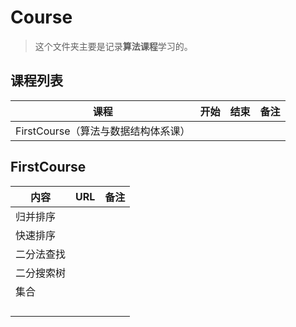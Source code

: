 # Course

>  这个文件夹主要是记录**算法课程**学习的。

## 课程列表

| 课程                                | 开始 | 结束 | 备注 |
| ----------------------------------- | ---- | ---- | ---- |
| FirstCourse（算法与数据结构体系课） |      |      |      |

## FirstCourse

| 内容       | URL  | 备注 |
| ---------- | ---- | ---- |
| 归并排序   |      |      |
| 快速排序   |      |      |
| 二分法查找 |      |      |
| 二分搜索树 |      |      |
| 集合       |      |      |
|            |      |      |
|            |      |      |
|            |      |      |
|            |      |      |

